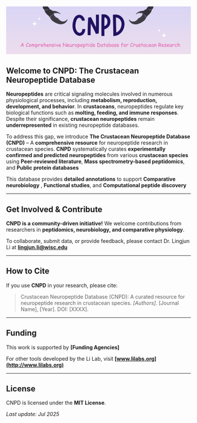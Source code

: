 
![CNPD Logo](https://github.com/lingjunli-research/CrustNPDatabase/raw/main/Assets/Img/CNPD_Banner.png)

## Welcome to CNPD: The Crustacean Neuropeptide Database

**Neuropeptides** are critical signaling molecules involved in numerous physiological processes, including **metabolism, reproduction, development, and behavior**. In **crustaceans**, neuropeptides regulate key biological functions such as **molting, feeding, and immune responses**. Despite their significance, **crustacean neuropeptides** remain **underrepresented** in existing neuropeptide databases.

To address this gap, we introduce **The Crustacean Neuropeptide Database (CNPD)** – A **comprehensive resource** for neuropeptide research in crustacean species. **CNPD** systematically curates **experimentally confirmed and predicted neuropeptides** from various **crustacean species** using **Peer-reviewed literature**, **Mass spectrometry-based peptidomics**, and **Public protein databases**

This database provides **detailed annotations** to support **Comparative neurobiology** , **Functional studies**, and **Computational peptide discovery**

---

## Get Involved & Contribute 

**CNPD is a community-driven initiative!** We welcome contributions from researchers in **peptidomics, neurobiology, and comparative physiology**.

To collaborate, submit data, or provide feedback, please contact Dr. Lingjun Li at **[lingjun.li@wisc.edu](mailto:lingjun.li@wisc.edu)**  

---

## How to Cite

If you use **CNPD** in your research, please cite:

> Crustacean Neuropeptide Database (CNPD): A curated resource for neuropeptide research in crustacean species.
> *[Authors]*. [Journal Name], [Year]. DOI: [XXXX].

---

## Funding

This work is supported by **[Funding Agencies]**  

For other tools developed by the Li Lab, visit **[www.lilabs.org](http://www.lilabs.org)**  

---

## License
CNPD is licensed under the **MIT License**.  

*Last update: Jul 2025*

